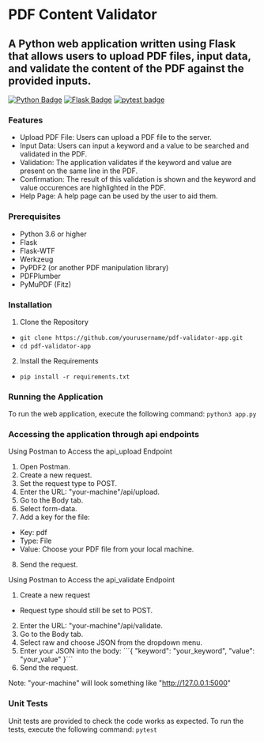 # PDF Content Validator

## A Python web application written using Flask that allows users to upload PDF files, input data, and validate the content of the PDF against the provided inputs.

[![Python Badge](https://img.shields.io/badge/Python-3.6-blue?style=for-the-badge&logo=python&logoColor=blue)](https://www.python.org/)
[![Flask Badge](https://img.shields.io/badge/Flask-2.1.1-blue?style=for-the-badge&logo=flask&logoColor=white)](https://flask.palletsprojects.com/)
[![pytest badge](https://img.shields.io/badge/pytest-white?style=for-the-badge&logo=pytest)](https://docs.pytest.org/en/latest/)


### Features
- Upload PDF File: Users can upload a PDF file to the server.
- Input Data: Users can input a keyword and a value to be searched and validated in the PDF.
- Validation: The application validates if the keyword and value are present on the same line in the PDF.
- Confirmation: The result of this validation is shown and the keyword and value occurences are highlighted in the PDF.
- Help Page: A help page can be used by the user to aid them.


### Prerequisites
- Python 3.6 or higher
- Flask
- Flask-WTF
- Werkzeug
- PyPDF2 (or another PDF manipulation library)
- PDFPlumber
- PyMuPDF (Fitz)

### Installation
1. Clone the Repository
- `git clone https://github.com/yourusername/pdf-validator-app.git`
- `cd pdf-validator-app`

2. Install the Requirements
- `pip install -r requirements.txt`

### Running the Application
To run the web application, execute the following command:
`python3 app.py`

### Accessing the application through api endpoints

Using Postman to Access the api_upload Endpoint
1. Open Postman.
2. Create a new request.
3. Set the request type to POST.
4. Enter the URL: "your-machine"/api/upload.
5. Go to the Body tab.
6. Select form-data.
7. Add a key for the file:
- Key: pdf
- Type: File
- Value: Choose your PDF file from your local machine.
8. Send the request.

Using Postman to Access the api_validate Endpoint
1. Create a new request 
- Request type should still be set to POST.
2. Enter the URL: "your-machine"/api/validate.
3. Go to the Body tab.
4. Select raw and choose JSON from the dropdown menu.
5. Enter your JSON into the body:
´´´{
    "keyword": "your_keyword",
    "value": "your_value"
}´´´
6. Send the request.


Note: "your-machine" will look something like "http://127.0.0.1:5000"

### Unit Tests
Unit tests are provided to check the code works as expected. To run the tests, execute the following command:
`pytest`

